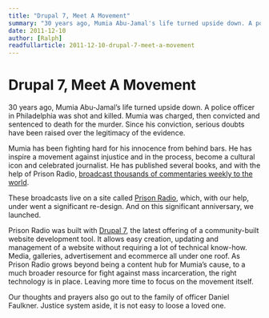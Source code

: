 ```yaml
---
title: "Drupal 7, Meet A Movement"
summary: "30 years ago, Mumia Abu-Jamal's life turned upside down. A police officer in Philadelphia was shot and killed. Mumia was charged, then convicted and sentenced to death for the murder. Since his conviction, serious doubts have been raised over the legitimacy of the evidence."
date: 2011-12-10
author: [Ralph]
readfullarticle: 2011-12-10-drupal-7-meet-a-movement
---
```


# Drupal 7, Meet A Movement

30 years ago, Mumia Abu-Jamal’s life turned upside down. A police officer in Philadelphia was shot and killed. Mumia was charged, then convicted and sentenced to death for the murder. Since his conviction, serious doubts have been raised over the legitimacy of the evidence.

Mumia has been fighting hard for his innocence from behind bars. He has inspire a movement against injustice and in the process, become a cultural icon and celebrated journalist. He has published several books, and with the help of Prison Radio, [broadcast thousands of commentaries weekly to the world](http://www.prisonradio.org/media/audio/Mumia).

These broadcasts live on a site called [Prison Radio](http://prisonradio.org/), which, with our help, under went a significant re-design. And on this significant anniversary, we launched.

Prison Radio was built with [Drupal 7](http://drupal.org/about/new-in-drupal-7), the latest offering of a community-built website development tool. It allows easy creation, updating and management of a website without requiring a lot of technical know-how. Media, galleries, advertisement and ecommerce all under one roof.  As Prison Radio grows beyond being a content hub for Mumia’s cause, to a much broader resource for fight against mass incarceration, the right technology is in place. Leaving more time to focus on the movement itself.

Our thoughts and prayers also go out to the family of officer Daniel Faulkner. Justice system aside, it is not easy to loose a loved one.
